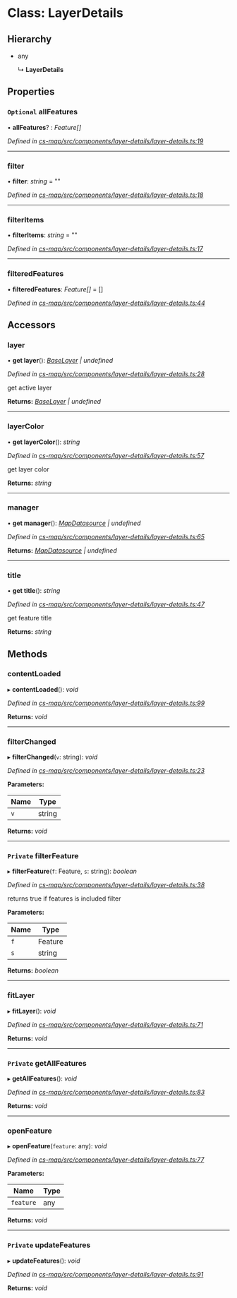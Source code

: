 # Class: LayerDetails

## Hierarchy

* any

  ↳ **LayerDetails**

## Properties

### `Optional` allFeatures

• **allFeatures**? : *Feature[]*

*Defined in [cs-map/src/components/layer-details/layer-details.ts:19](https://github.com/RichardHovenkamp/csnext/blob/872f0bfe/packages/cs-map/src/components/layer-details/layer-details.ts#L19)*

___

###  filter

• **filter**: *string* = ""

*Defined in [cs-map/src/components/layer-details/layer-details.ts:18](https://github.com/RichardHovenkamp/csnext/blob/872f0bfe/packages/cs-map/src/components/layer-details/layer-details.ts#L18)*

___

###  filterItems

• **filterItems**: *string* = ""

*Defined in [cs-map/src/components/layer-details/layer-details.ts:17](https://github.com/RichardHovenkamp/csnext/blob/872f0bfe/packages/cs-map/src/components/layer-details/layer-details.ts#L17)*

___

###  filteredFeatures

• **filteredFeatures**: *Feature[]* =  []

*Defined in [cs-map/src/components/layer-details/layer-details.ts:44](https://github.com/RichardHovenkamp/csnext/blob/872f0bfe/packages/cs-map/src/components/layer-details/layer-details.ts#L44)*

## Accessors

###  layer

• **get layer**(): *[BaseLayer](_cs_map_src_layers_base_layer_.baselayer.md) | undefined*

*Defined in [cs-map/src/components/layer-details/layer-details.ts:28](https://github.com/RichardHovenkamp/csnext/blob/872f0bfe/packages/cs-map/src/components/layer-details/layer-details.ts#L28)*

get active layer

**Returns:** *[BaseLayer](_cs_map_src_layers_base_layer_.baselayer.md) | undefined*

___

###  layerColor

• **get layerColor**(): *string*

*Defined in [cs-map/src/components/layer-details/layer-details.ts:57](https://github.com/RichardHovenkamp/csnext/blob/872f0bfe/packages/cs-map/src/components/layer-details/layer-details.ts#L57)*

get layer color

**Returns:** *string*

___

###  manager

• **get manager**(): *[MapDatasource](_cs_map_src_datasources_map_datasource_.mapdatasource.md) | undefined*

*Defined in [cs-map/src/components/layer-details/layer-details.ts:65](https://github.com/RichardHovenkamp/csnext/blob/872f0bfe/packages/cs-map/src/components/layer-details/layer-details.ts#L65)*

**Returns:** *[MapDatasource](_cs_map_src_datasources_map_datasource_.mapdatasource.md) | undefined*

___

###  title

• **get title**(): *string*

*Defined in [cs-map/src/components/layer-details/layer-details.ts:47](https://github.com/RichardHovenkamp/csnext/blob/872f0bfe/packages/cs-map/src/components/layer-details/layer-details.ts#L47)*

get feature title

**Returns:** *string*

## Methods

###  contentLoaded

▸ **contentLoaded**(): *void*

*Defined in [cs-map/src/components/layer-details/layer-details.ts:99](https://github.com/RichardHovenkamp/csnext/blob/872f0bfe/packages/cs-map/src/components/layer-details/layer-details.ts#L99)*

**Returns:** *void*

___

###  filterChanged

▸ **filterChanged**(`v`: string): *void*

*Defined in [cs-map/src/components/layer-details/layer-details.ts:23](https://github.com/RichardHovenkamp/csnext/blob/872f0bfe/packages/cs-map/src/components/layer-details/layer-details.ts#L23)*

**Parameters:**

Name | Type |
------ | ------ |
`v` | string |

**Returns:** *void*

___

### `Private` filterFeature

▸ **filterFeature**(`f`: Feature, `s`: string): *boolean*

*Defined in [cs-map/src/components/layer-details/layer-details.ts:38](https://github.com/RichardHovenkamp/csnext/blob/872f0bfe/packages/cs-map/src/components/layer-details/layer-details.ts#L38)*

returns true if features is included filter

**Parameters:**

Name | Type |
------ | ------ |
`f` | Feature |
`s` | string |

**Returns:** *boolean*

___

###  fitLayer

▸ **fitLayer**(): *void*

*Defined in [cs-map/src/components/layer-details/layer-details.ts:71](https://github.com/RichardHovenkamp/csnext/blob/872f0bfe/packages/cs-map/src/components/layer-details/layer-details.ts#L71)*

**Returns:** *void*

___

### `Private` getAllFeatures

▸ **getAllFeatures**(): *void*

*Defined in [cs-map/src/components/layer-details/layer-details.ts:83](https://github.com/RichardHovenkamp/csnext/blob/872f0bfe/packages/cs-map/src/components/layer-details/layer-details.ts#L83)*

**Returns:** *void*

___

###  openFeature

▸ **openFeature**(`feature`: any): *void*

*Defined in [cs-map/src/components/layer-details/layer-details.ts:77](https://github.com/RichardHovenkamp/csnext/blob/872f0bfe/packages/cs-map/src/components/layer-details/layer-details.ts#L77)*

**Parameters:**

Name | Type |
------ | ------ |
`feature` | any |

**Returns:** *void*

___

### `Private` updateFeatures

▸ **updateFeatures**(): *void*

*Defined in [cs-map/src/components/layer-details/layer-details.ts:91](https://github.com/RichardHovenkamp/csnext/blob/872f0bfe/packages/cs-map/src/components/layer-details/layer-details.ts#L91)*

**Returns:** *void*
